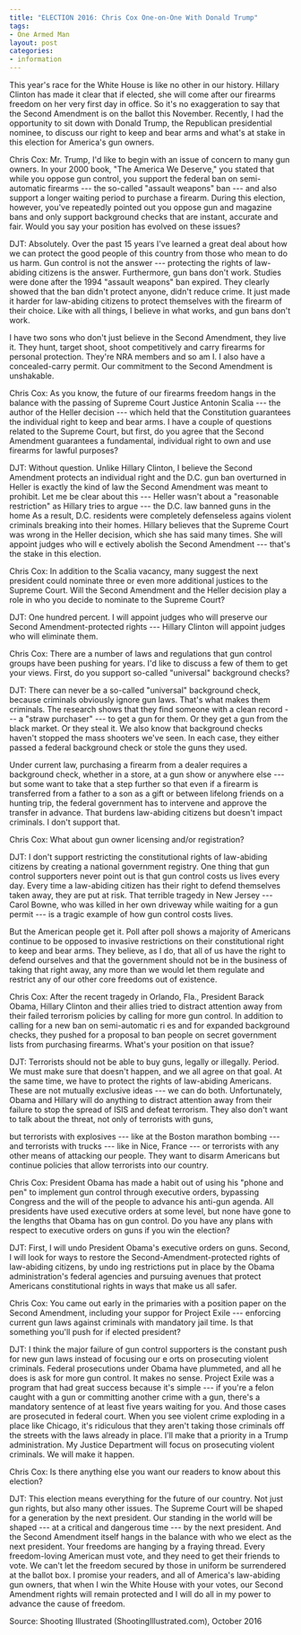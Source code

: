 ```yaml
---
title: "ELECTION 2016: Chris Cox One-on-One With Donald Trump"
tags:
- One Armed Man
layout: post
categories:
- information
---
```


This year's race for the White House is like no other in our history. Hillary Clinton has made it clear that if elected, she will come after our firearms freedom on her very first day in office. So it's no exaggeration to say that the Second Amendment is on the ballot this November. Recently, I had the opportunity to sit down with Donald Trump, the Republican presidential nominee, to discuss our right to keep and bear arms and what's at stake in this election for America's gun owners.

Chris Cox: Mr. Trump, I'd like to begin with an issue of concern to many gun owners. In your 2000 book, "The America We Deserve," you stated that while you oppose gun control, you support the federal ban on semi-automatic firearms --- the so-called "assault weapons" ban --- and also support a longer waiting period to purchase a firearm. During this election, however, you've repeatedly pointed out you oppose gun and magazine bans and only support background checks that are instant, accurate and fair. Would you say your position has evolved on these issues?

DJT: Absolutely. Over the past 15 years I've learned a great deal about how we can protect the good people of this country from those who mean to do us harm. Gun control is not the answer --- protecting the rights of law-abiding citizens is the answer. Furthermore, gun bans don't work. Studies were done after the 1994 "assault weapons" ban expired. They clearly showed that the ban didn't protect anyone, didn't reduce crime. It just made it harder for law-abiding citizens to protect themselves with the firearm of their choice. Like with all things, I believe in what works, and gun bans don't work.

I have two sons who don't just believe in the Second Amendment, they live it. They hunt, target shoot, shoot competitively and carry firearms for personal protection. They're NRA members and so am I. I also have a concealed-carry permit. Our commitment to the Second Amendment is unshakable.

Chris Cox: As you know, the future of our firearms freedom hangs in the balance with the passing of Supreme Court Justice Antonin Scalia --- the author of the Heller decision --- which held that the Constitution guarantees the individual right to keep and bear arms. I have a couple of questions related to the Supreme Court, but first, do you agree that the Second Amendment guarantees a fundamental, individual right to own and use firearms for lawful purposes?

DJT: Without question. Unlike Hillary Clinton, I believe the Second Amendment protects an individual right and the D.C. gun ban overturned in Heller is exactly the kind of law the Second Amendment was meant to prohibit. Let me be clear about this --- Heller wasn't about a "reasonable restriction" as Hillary tries to argue --- the D.C. law banned guns in the home As a result, D.C. residents were completely defenseless agains violent criminals breaking into their homes. Hillary believes that the Supreme Court was wrong in the Heller decision, which she has said many times. She will appoint judges who will e ectively abolish the Second Amendment --- that's the stake in this election.

Chris Cox: In addition to the Scalia vacancy, many suggest the next president could nominate three or even more additional justices to the Supreme Court. Will the Second Amendment and the Heller decision play a role in who you decide to nominate to the Supreme Court?

DJT: One hundred percent. I will appoint judges who will preserve our Second Amendment-protected rights --- Hillary Clinton will appoint judges who will eliminate them.

Chris Cox: There are a number of laws and regulations that gun control groups have been pushing for years. I'd like to discuss a few of them to get your views. First, do you support so-called "universal" background checks?

DJT: There can never be a so-called "universal" background check, because criminals obviously ignore gun laws. That's what makes them criminals. The research shows that they find someone with a clean record --- a "straw purchaser" --- to get a gun for them. Or they get a gun from the black market. Or they steal it. We also know that background checks haven't stopped the mass shooters we've seen. In each case, they either passed a federal background check or stole the guns they used.

Under current law, purchasing a firearm from a dealer requires a background check, whether in a store, at a gun show or anywhere else --- but some want to take that a step further so that even if a firearm is transferred from a father to a son as a gift or between lifelong friends on a hunting trip, the federal government has to intervene and approve the transfer in advance. That burdens law-abiding citizens but doesn't impact criminals. I don't support that.

Chris Cox: What about gun owner licensing and/or registration?

DJT: I don't support restricting the constitutional rights of law-abiding citizens by creating a national government registry. One thing that gun control supporters never point out is that gun control costs us lives every day. Every time a law-abiding citizen has their right to defend themselves taken away, they are put at risk. That terrible tragedy in New Jersey --- Carol Bowne, who was killed in her own driveway while waiting for a gun permit --- is a tragic example of how gun control costs lives.

But the American people get it. Poll after poll shows a majority of Americans continue to be opposed to invasive restrictions on their constitutional right to keep and bear arms. They believe, as I do, that all of us have the right to defend ourselves and that the government should not be in the business of taking that right away, any more than we would let them regulate and restrict any of our other core freedoms out of existence.

Chris Cox: After the recent tragedy in Orlando, Fla., President Barack Obama, Hillary Clinton and their allies tried to distract attention away from their failed terrorism policies by calling for more gun control. In addition to calling for a new ban on semi-automatic ri es and for expanded background checks, they pushed for a proposal to ban people on secret government lists from purchasing firearms. What's your position on that issue?

DJT: Terrorists should not be able to buy guns, legally or illegally. Period. We must make sure that doesn't happen, and we all agree on that goal. At the same time, we have to protect the rights of law-abiding Americans. These are not mutually exclusive ideas --- we can do both. Unfortunately, Obama and Hillary will do anything to distract attention away from their failure to stop the spread of ISIS and defeat terrorism. They also don't want to talk about the threat, not only of terrorists with guns,

but terrorists with explosives --- like at the Boston marathon bombing --- and terrorists with trucks --- like in Nice, France --- or terrorists with any other means of attacking our people. They want to disarm Americans but continue policies that allow terrorists into our country.

Chris Cox: President Obama has made a habit out of using his "phone and pen" to implement gun control through executive orders, bypassing Congress and the will of the people to advance his anti-gun agenda. All presidents have used executive orders at some level, but none have gone to the lengths that Obama has on gun control. Do you have any plans with respect to executive orders on guns if you win the election?

DJT: First, I will undo President Obama's executive orders on guns. Second, I will look for ways to restore the Second-Amendment-protected rights of law-abiding citizens, by undo ing restrictions put in place by the Obama administration's federal agencies and pursuing avenues that protect Americans constitutional rights in ways that make us all safer.

Chris Cox: You came out early in the primaries with a position paper on the Second Amendment, including your suppor for Project Exile --- enforcing current gun laws against criminals with mandatory jail time. Is that something you'll push for if elected president?

DJT: I think the major failure of gun control supporters is the constant push for new gun laws instead of focusing our e orts on prosecuting violent criminals. Federal prosecutions under Obama have plummeted, and all he does is ask for more gun control. It makes no sense. Project Exile was a program that had great success because it's simple --- if you're a felon caught with a gun or committing another crime with a gun, there's a mandatory sentence of at least five years waiting for you. And those cases are prosecuted in federal court. When you see violent crime exploding in a place like Chicago, it's ridiculous that they aren't taking those criminals off the streets with the laws already in place. I'll make that a priority in a Trump administration. My Justice Department will focus on prosecuting violent criminals. We will make it happen.

Chris Cox: Is there anything else you want our readers to know about this election?

DJT: This election means everything for the future of our country. Not just gun rights, but also many other issues. The Supreme Court will be shaped for a generation by the next president. Our standing in the world will be shaped --- at a critical and dangerous time --- by the next president. And the Second Amendment itself hangs in the balance with who we elect as the next president. Your freedoms are hanging by a fraying thread. Every freedom-loving American must vote, and they need to get their friends to vote. We can't let the freedom secured by those in uniform be surrendered at the ballot box. I promise your readers, and all of America's law-abiding gun owners, that when I win the White House with your votes, our Second Amendment rights will remain protected and I will do all in my power to advance the cause of freedom.

Source: Shooting Illustrated (ShootingIllustrated.com), October 2016